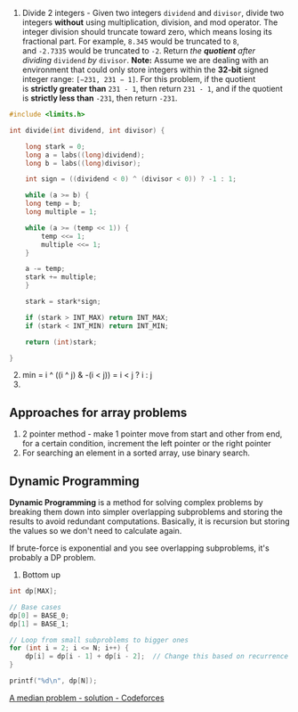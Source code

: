 
1. Divide 2 integers - Given two integers `dividend` and `divisor`, divide two integers **without** using multiplication, division, and mod operator. The integer division should truncate toward zero, which means losing its fractional part. For example, `8.345` would be truncated to `8`, and `-2.7335` would be truncated to `-2`. Return _the **quotient** after dividing_ `dividend` _by_ `divisor`.
   **Note:** Assume we are dealing with an environment that could only store integers within the **32-bit** signed integer range: `[−231, 231 − 1]`. For this problem, if the quotient is **strictly greater than** `231 - 1`, then return `231 - 1`, and if the quotient is **strictly less than** `-231`, then return `-231`.
```c
#include <limits.h>

int divide(int dividend, int divisor) {

    long stark = 0;
    long a = labs((long)dividend);
    long b = labs((long)divisor);

    int sign = ((dividend < 0) ^ (divisor < 0)) ? -1 : 1;

    while (a >= b) {
    long temp = b;
    long multiple = 1;

    while (a >= (temp << 1)) {
        temp <<= 1;
        multiple <<= 1;
    }

    a -= temp;
    stark += multiple;
    }

    stark = stark*sign;

    if (stark > INT_MAX) return INT_MAX;
    if (stark < INT_MIN) return INT_MIN;

    return (int)stark;

}
```

2. min = i ^ ((i ^ j) & -(i < j)) = i < j ? i : j
3. 
   
   
## Approaches for array problems
1. 2 pointer method - make 1 pointer move from start and other from end, for a certain condition, increment the left pointer or the right pointer
2. For searching an element in a sorted array, use binary search. 

## Dynamic Programming

**Dynamic Programming** is a method for solving complex problems by breaking them down into simpler overlapping subproblems and storing the results to avoid redundant computations. Basically, it is recursion but storing the values so we don't need to calculate again. 

If brute-force is exponential and you see overlapping subproblems, it's probably a DP problem.

1. Bottom up 
```c
int dp[MAX];

// Base cases
dp[0] = BASE_0;
dp[1] = BASE_1;

// Loop from small subproblems to bigger ones
for (int i = 2; i <= N; i++) {
    dp[i] = dp[i - 1] + dp[i - 2];  // Change this based on recurrence
}

printf("%d\n", dp[N]);

```
[A median problem - solution - Codeforces](https://codeforces.com/blog/entry/635)